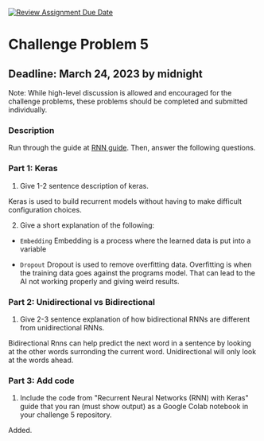 [![Review Assignment Due Date](https://classroom.github.com/assets/deadline-readme-button-8d59dc4de5201274e310e4c54b9627a8934c3b88527886e3b421487c677d23eb.svg)](https://classroom.github.com/a/S8i0Ljb1)
# Challenge Problem 5

## Deadline: March 24, 2023 by midnight

Note: While high-level discussion is allowed and encouraged for the challenge problems, these problems should be completed and submitted individually.

### Description

Run through the guide at [RNN guide](https://www.tensorflow.org/guide/keras/rnn). Then, answer the following questions.

### Part 1: Keras

1.   Give 1-2 sentence description of keras.

Keras is used to  build recurrent models without having to make difficult configuration choices.

2.   Give a short explanation of the following:

- `Embedding`
Embedding is a process where the learned data is put into a variable

-  `Dropout` 
Dropout is used to remove overfitting data. Overfitting is when the training data goes against the programs model. That can lead to the
AI not working properly and giving weird results.



### Part 2: Unidirectional vs Bidirectional

1.   Give 2-3 sentence explanation of how bidirectional RNNs are different from unidirectional RNNs.

Bidirectional Rnns can help predict the next word in a sentence by looking at the other words surronding the current word. Unidirectional will only look
at the words ahead.

### Part 3: Add code

1.   Include the code from "Recurrent Neural Networks (RNN) with Keras" guide that you ran (must show output) as a Google Colab notebook in your challenge 5 repository.

Added.
